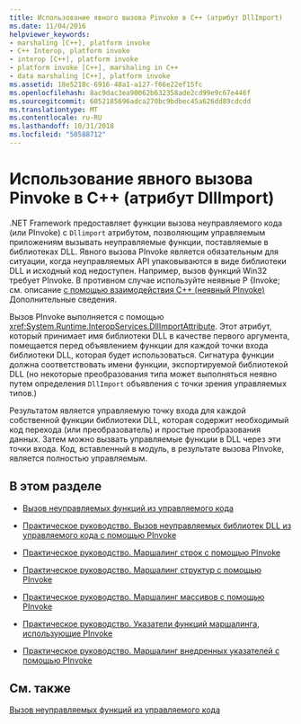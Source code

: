 ```yaml
---
title: Использование явного вызова Pinvoke в C++ (атрибут DllImport)
ms.date: 11/04/2016
helpviewer_keywords:
- marshaling [C++], platform invoke
- C++ Interop, platform invoke
- interop [C++], platform invoke
- platform invoke [C++], marshaling in C++
- data marshaling [C++], platform invoke
ms.assetid: 18e5218c-6916-48a1-a127-f66e22ef15fc
ms.openlocfilehash: 8ac9dac3ea90062b632358ade2cd99e9c67e446f
ms.sourcegitcommit: 6052185696adca270bc9bdbec45a626dd89cdcdd
ms.translationtype: MT
ms.contentlocale: ru-RU
ms.lasthandoff: 10/31/2018
ms.locfileid: "50588712"
---
```

# <a name="using-explicit-pinvoke-in-c-dllimport-attribute"></a>Использование явного вызова Pinvoke в C++ (атрибут DllImport)

.NET Framework предоставляет функции вызова неуправляемого кода (или PInvoke) с `Dllimport` атрибутом, позволяющим управляемым приложениям вызывать неуправляемые функции, поставляемые в библиотеках DLL. Явного вызова PInvoke является обязательным для ситуации, когда неуправляемых API упаковываются в виде библиотеки DLL и исходный код недоступен. Например, вызов функций Win32 требует PInvoke. В противном случае используйте неявные P {Invoke; см. описание [с помощью взаимодействия C++ (неявный PInvoke)](../dotnet/using-cpp-interop-implicit-pinvoke.md) Дополнительные сведения.

Вызов PInvoke выполняется с помощью <xref:System.Runtime.InteropServices.DllImportAttribute>. Этот атрибут, который принимает имя библиотеки DLL в качестве первого аргумента, помещается перед объявлением функции для каждой точки входа библиотеки DLL, которая будет использоваться. Сигнатура функции должна соответствовать имени функции, экспортируемой библиотекой DLL (но некоторые преобразования типа может выполняться неявно путем определения `DllImport` объявления с точки зрения управляемых типов.)

Результатом является управляемую точку входа для каждой собственной функции библиотеки DLL, которая содержит необходимый код перехода (или преобразователь) и простые преобразования данных. Затем можно вызвать управляемые функции в DLL через эти точки входа. Код, вставленный в модуль, в результате вызова PInvoke, является полностью управляемым.

## <a name="in-this-section"></a>В этом разделе

- [Вызов неуправляемых функций из управляемого кода](../dotnet/calling-native-functions-from-managed-code.md)

- [Практическое руководство. Вызов неуправляемых библиотек DLL из управляемого кода с помощью PInvoke](../dotnet/how-to-call-native-dlls-from-managed-code-using-pinvoke.md)

- [Практическое руководство. Маршалинг строк с помощью PInvoke](../dotnet/how-to-marshal-strings-using-pinvoke.md)

- [Практическое руководство. Маршалинг структур с помощью PInvoke](../dotnet/how-to-marshal-structures-using-pinvoke.md)

- [Практическое руководство. Маршалинг массивов с помощью PInvoke](../dotnet/how-to-marshal-arrays-using-pinvoke.md)

- [Практическое руководство. Указатели функций маршалинга, использующие PInvoke](../dotnet/how-to-marshal-function-pointers-using-pinvoke.md)

- [Практическое руководство. Маршалинг внедренных указателей с помощью PInvoke](../dotnet/how-to-marshal-embedded-pointers-using-pinvoke.md)

## <a name="see-also"></a>См. также

[Вызов неуправляемых функций из управляемого кода](../dotnet/calling-native-functions-from-managed-code.md)